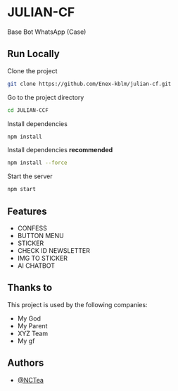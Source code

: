 
# JULIAN-CF

Base Bot WhatsApp (Case)


## Run Locally

Clone the project

```bash
git clone https://github.com/Enex-kblm/julian-cf.git
```

Go to the project directory

```bash
cd JULIAN-CCF
```

Install dependencies

```bash
npm install
```

Install dependencies **recommended**
```bash
npm install --force
```

Start the server

```bash
npm start
```




## Features
- CONFESS
- BUTTON MENU
- STICKER
- CHECK ID NEWSLETTER
- IMG TO STICKER
- AI CHATBOT


## Thanks to

This project is used by the following companies:

- My God
- My Parent
- XYZ Team
- My gf


## Authors

- [@NCTea](https://github.com/NCTea)

